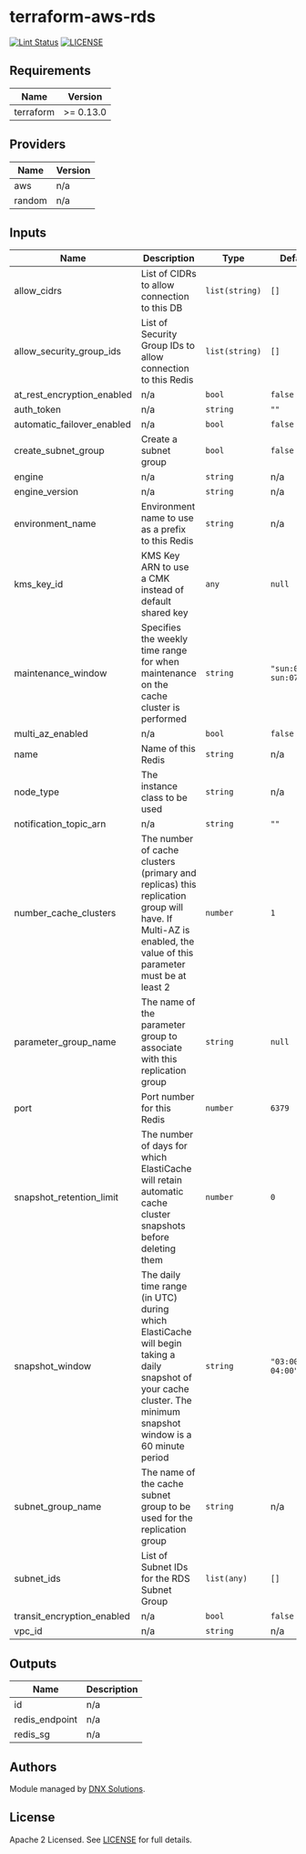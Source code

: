 # terraform-aws-rds

[![Lint Status](https://github.com/DNXLabs/terraform-aws-rds/workflows/Lint/badge.svg)](https://github.com/DNXLabs/terraform-aws-rds/actions)
[![LICENSE](https://img.shields.io/github/license/DNXLabs/terraform-aws-redis)](https://github.com/DNXLabs/terraform-aws-redis/blob/master/LICENSE)

<!--- BEGIN_TF_DOCS --->

## Requirements

| Name | Version |
|------|---------|
| terraform | >= 0.13.0 |

## Providers

| Name | Version |
|------|---------|
| aws | n/a |
| random | n/a |

## Inputs

| Name | Description | Type | Default | Required |
|------|-------------|------|---------|:--------:|
| allow\_cidrs | List of CIDRs to allow connection to this DB | `list(string)` | `[]` | no |
| allow\_security\_group\_ids | List of Security Group IDs to allow connection to this Redis | `list(string)` | `[]` | no |
| at\_rest\_encryption\_enabled | n/a | `bool` | `false` | no |
| auth\_token | n/a | `string` | `""` | no |
| automatic\_failover\_enabled | n/a | `bool` | `false` | no |
| create\_subnet\_group | Create a subnet group | `bool` | `false` | no |
| engine | n/a | `string` | n/a | yes |
| engine\_version | n/a | `string` | n/a | yes |
| environment\_name | Environment name to use as a prefix to this Redis | `string` | n/a | yes |
| kms\_key\_id | KMS Key ARN to use a CMK instead of default shared key | `any` | `null` | no |
| maintenance\_window | Specifies the weekly time range for when maintenance on the cache cluster is performed | `string` | `"sun:05:00-sun:07:00"` | no |
| multi\_az\_enabled | n/a | `bool` | `false` | no |
| name | Name of this Redis | `string` | n/a | yes |
| node\_type | The instance class to be used | `string` | n/a | yes |
| notification\_topic\_arn | n/a | `string` | `""` | no |
| number\_cache\_clusters | The number of cache clusters (primary and replicas) this replication group will have. If Multi-AZ is enabled, the value of this parameter must be at least 2 | `number` | `1` | no |
| parameter\_group\_name | The name of the parameter group to associate with this replication group | `string` | `null` | no |
| port | Port number for this Redis | `number` | `6379` | no |
| snapshot\_retention\_limit | The number of days for which ElastiCache will retain automatic cache cluster snapshots before deleting them | `number` | `0` | no |
| snapshot\_window | The daily time range (in UTC) during which ElastiCache will begin taking a daily snapshot of your cache cluster. The minimum snapshot window is a 60 minute period | `string` | `"03:00-04:00"` | no |
| subnet\_group\_name | The name of the cache subnet group to be used for the replication group | `string` | n/a | yes |
| subnet\_ids | List of Subnet IDs for the RDS Subnet Group | `list(any)` | `[]` | no |
| transit\_encryption\_enabled | n/a | `bool` | `false` | no |
| vpc\_id | n/a | `string` | n/a | yes |

## Outputs

| Name | Description |
|------|-------------|
| id | n/a |
| redis\_endpoint | n/a |
| redis\_sg | n/a |

<!--- END_TF_DOCS --->

## Authors

Module managed by [DNX Solutions](https://github.com/DNXLabs).

## License

Apache 2 Licensed. See [LICENSE](https://github.com/DNXLabs/terraform-aws-template/blob/master/LICENSE) for full details.